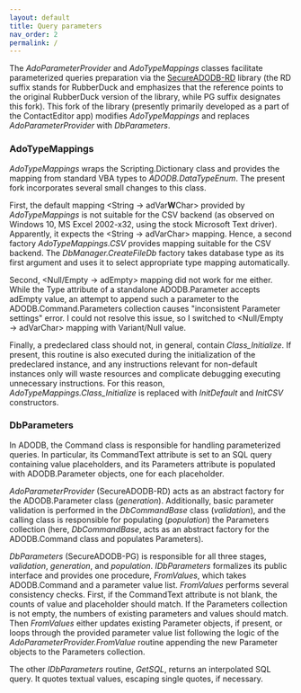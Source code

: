 ```yaml
---
layout: default
title: Query parameters
nav_order: 2
permalink: /
---
```


The *AdoParameterProvider* and *AdoTypeMappings* classes facilitate parameterized queries preparation via the [SecureADODB-RD][] library (the RD suffix stands for RubberDuck and emphasizes that the reference points to the original RubberDuck version of the library, while PG suffix designates this fork).  This fork of the library (presently primarily developed as a part of the ContactEditor app) modifies *AdoTypeMappings* and replaces *AdoParameterProvider* with *DbParameters*.

### AdoTypeMappings

*AdoTypeMappings* wraps the Scripting.Dictionary class and provides the mapping from standard VBA types to *ADODB.DataTypeEnum*. The present fork incorporates several small changes to this class.

First, the default mapping \<String&nbsp;&rightarrow;&nbsp;adVar**W**Char\> provided by *AdoTypeMappings* is not suitable for the CSV backend (as observed on Windows 10, MS Excel 2002-x32, using the stock Microsoft Text driver). Apparently, it expects the <String&nbsp;&rightarrow;&nbsp;adVarChar\> mapping. Hence, a second factory *AdoTypeMappings.CSV* provides mapping suitable for the CSV backend. The *DbManager.CreateFileDb* factory takes database type as its first argument and uses it to select appropriate type mapping automatically.

Second, <Null/Empty&nbsp;&rightarrow;&nbsp;adEmpty\> mapping did not work for me either. While the Type attribute of a standalone ADODB.Parameter accepts adEmpty value, an attempt to append such a parameter to the ADODB.Command.Parameters collection causes "inconsistent Parameter settings" error. I could not resolve this issue, so I switched to <Null/Empty → adVarChar> mapping with Variant/Null value.

Finally, a predeclared class should not, in general, contain *Class_Initialize*. If present, this routine is also executed during the initialization of the predeclared instance, and аny instructions relevant for non-default instances only will waste resources and complicate debugging executing unnecessary instructions. For this reason, *AdoTypeMappings.Class_Initialize* is replaced with *InitDefault* and *InitCSV* constructors.

### DbParameters

In ADODB, the Command class is responsible for handling parameterized queries. In particular, its CommandText attribute is set to an SQL query containing value placeholders, and its Parameters attribute is populated with ADODB.Parameter objects, one for each placeholder.

*AdoParameterProvider* (SecureADODB-RD) acts as an abstract factory for the ADODB.Parameter class (*generation*). Additionally, basic parameter validation is performed in the *DbCommandBase* class (*validation*), and the calling class is responsible for populating (*population*) the Parameters collection (here, *DbCommandBase*, acts as an abstract factory for the ADODB.Command class and populates Parameters).

*DbParameters* (SecureADODB-PG) is responsible for all three stages, *validation*, *generation*, and *population*. *IDbParameters* formalizes its public interface and provides one procedure, *FromValues*, which takes ADODB.Command and a parameter value list. *FromValues* performs several consistency checks. First, if the CommandText attribute is not blank, the counts of value and placeholder should match. If the Parameters collection is not empty, the numbers of existing parameters and values should match. Then *FromValues* either updates existing Parameter objects, if present, or loops through the provided parameter value list following the logic of the *AdoParameterProvider.FromValue* routine appending the new Parameter objects to the Parameters collection.

The other *IDbParameters* routine, *GetSQL*, returns an interpolated SQL query. It quotes textual values, escaping single quotes, if necessary.


<!-- References -->

[SecureADODB-RD]: https://rubberduckvba.wordpress.com/2020/04/22/secure-adodb/
